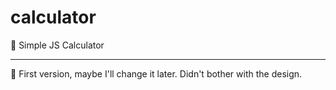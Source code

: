 # calculator
:iphone:
 Simple JS Calculator

 ---

 :clap:
First version, maybe I'll change it later. Didn't bother with the design.

